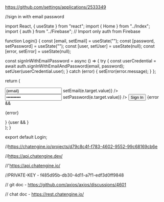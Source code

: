 https://github.com/settings/applications/2533349

//sign in with email password

import React, { useState } from "react";
import { Home } from "../Index";
import { auth } from "../Firebase"; // Import only auth from Firebase

function Login() {
const [email, setEmail] = useState("");
const [password, setPassword] = useState("");
const [user, setUser] = useState(null);
const [error, setError] = useState(null);

const signInWithEmailPassword = async () => {
try {
const userCredential = await auth.signInWithEmailAndPassword(email, password);
setUser(userCredential.user);
} catch (error) {
setError(error.message);
}
};

return (

<div>
<input
type="email"
placeholder="Email"
value={email}
onChange={(e) => setEmail(e.target.value)}
/>
<input
type="password"
placeholder="Password"
value={password}
onChange={(e) => setPassword(e.target.value)}
/>
<button onClick={signInWithEmailPassword}>Sign In</button>
{error && <p>{error}</p>}
{user && <Home user={user} />}
</div>
);
}

export default Login;

//https://chatengine.io/projects/d79c8c4f-f783-4602-9552-99c68169cb6e

//https://api.chatengine.dev/

//'https://api.chatengine.io/

//PRIVATE-KEY - f485d95b-db30-4d11-a7f1-edf3d0ff9848

// git doc - https://github.com/axios/axios/discussions/4601

// chat doc - https://rest.chatengine.io/